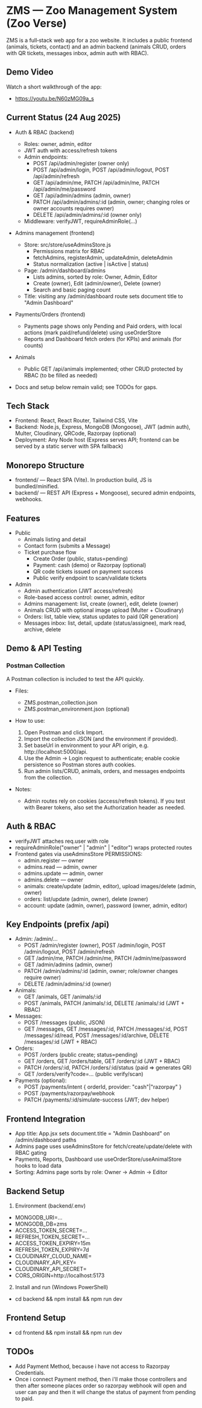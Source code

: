 # ZMS — Zoo Management System (Zoo Verse)

ZMS is a full‑stack web app for a zoo website. It includes a public frontend (animals, tickets, contact) and an admin backend (animals CRUD, orders with QR tickets, messages inbox, admin auth with RBAC).

## Demo Video

Watch a short walkthrough of the app:

- https://youtu.be/N60zMG09a_s

## Current Status (24 Aug 2025)

- Auth & RBAC (backend)

  - Roles: owner, admin, editor
  - JWT auth with access/refresh tokens
  - Admin endpoints:
    - POST /api/admin/register (owner only)
    - POST /api/admin/login, POST /api/admin/logout, POST /api/admin/refresh
    - GET /api/admin/me, PATCH /api/admin/me, PATCH /api/admin/me/password
    - GET /api/admin/admins (admin, owner)
    - PATCH /api/admin/admins/:id (admin, owner; changing roles or owner accounts requires owner)
    - DELETE /api/admin/admins/:id (owner only)
  - Middleware: verifyJWT, requireAdminRole(...)

- Admins management (frontend)

  - Store: src/store/useAdminsStore.js
    - Permissions matrix for RBAC
    - fetchAdmins, registerAdmin, updateAdmin, deleteAdmin
    - Status normalization (active | isActive | status)
  - Page: /admin/dashboard/admins
    - Lists admins, sorted by role: Owner, Admin, Editor
    - Create (owner), Edit (admin/owner), Delete (owner)
    - Search and basic paging count
  - Title: visiting any /admin/dashboard route sets document title to "Admin Dashboard"

- Payments/Orders (frontend)

  - Payments page shows only Pending and Paid orders, with local actions (mark paid/refund/delete) using useOrderStore
  - Reports and Dashboard fetch orders (for KPIs) and animals (for counts)

- Animals

  - Public GET /api/animals implemented; other CRUD protected by RBAC (to be filled as needed)

- Docs and setup below remain valid; see TODOs for gaps.

## Tech Stack

- Frontend: React, React Router, Tailwind CSS, Vite
- Backend: Node.js, Express, MongoDB (Mongoose), JWT (admin auth), Multer, Cloudinary, QRCode, Razorpay (optional)
- Deployment: Any Node host (Express serves API; frontend can be served by a static server with SPA fallback)

## Monorepo Structure

- frontend/ — React SPA (Vite). In production build, JS is bundled/minified.
- backend/ — REST API (Express + Mongoose), secured admin endpoints, webhooks.

## Features

- Public
  - Animals listing and detail
  - Contact form (submits a Message)
  - Ticket purchase flow
    - Create Order (public, status=pending)
    - Payment: cash (demo) or Razorpay (optional)
    - QR code tickets issued on payment success
    - Public verify endpoint to scan/validate tickets
- Admin
  - Admin authentication (JWT access/refresh)
  - Role-based access control: owner, admin, editor
  - Admins management: list, create (owner), edit, delete (owner)
  - Animals CRUD with optional image upload (Multer + Cloudinary)
  - Orders: list, table view, status updates to paid (QR generation)
  - Messages inbox: list, detail, update (status/assignee), mark read, archive, delete

## Demo & API Testing

### Postman Collection

A Postman collection is included to test the API quickly.

- Files:

  - ZMS.postman_collection.json
  - ZMS.postman_environment.json (optional)

- How to use:

  1. Open Postman and click Import.
  2. Import the collection JSON (and the environment if provided).
  3. Set baseUrl in environment to your API origin, e.g. http://localhost:5000/api.
  4. Use the Admin -> Login request to authenticate; enable cookie persistence so Postman stores auth cookies.
  5. Run admin lists/CRUD, animals, orders, and messages endpoints from the collection.

- Notes:
  - Admin routes rely on cookies (access/refresh tokens). If you test with Bearer tokens, also set the Authorization header as needed.

## Auth & RBAC

- verifyJWT attaches req.user with role
- requireAdminRole("owner" | "admin" | "editor") wraps protected routes
- Frontend gates via useAdminsStore PERMISSIONS:
  - admin.register — owner
  - admins.read — admin, owner
  - admins.update — admin, owner
  - admins.delete — owner
  - animals: create/update (admin, editor), upload images/delete (admin, owner)
  - orders: list/update (admin, owner), delete (owner)
  - account: update (admin, owner), password (owner, admin, editor)

## Key Endpoints (prefix /api)

- Admin: /admin/...
  - POST /admin/register (owner), POST /admin/login, POST /admin/logout, POST /admin/refresh
  - GET /admin/me, PATCH /admin/me, PATCH /admin/me/password
  - GET /admin/admins (admin, owner)
  - PATCH /admin/admins/:id (admin, owner; role/owner changes require owner)
  - DELETE /admin/admins/:id (owner)
- Animals:
  - GET /animals, GET /animals/:id
  - POST /animals, PATCH /animals/:id, DELETE /animals/:id (JWT + RBAC)
- Messages:
  - POST /messages (public, JSON)
  - GET /messages, GET /messages/:id, PATCH /messages/:id, POST /messages/:id/read, POST /messages/:id/archive, DELETE /messages/:id (JWT + RBAC)
- Orders:
  - POST /orders (public create; status=pending)
  - GET /orders, GET /orders/table, GET /orders/:id (JWT + RBAC)
  - PATCH /orders/:id, PATCH /orders/:id/status (paid => generates QR)
  - GET /orders/verify?code=... (public verify/scan)
- Payments (optional):
  - POST /payments/intent { orderId, provider: "cash"|"razorpay" }
  - POST /payments/razorpay/webhook
  - PATCH /payments/:id/simulate-success (JWT; dev helper)

## Frontend Integration

- App title: App.jsx sets document.title = "Admin Dashboard" on /admin/dashboard paths
- Admins page uses useAdminsStore for fetch/create/update/delete with RBAC gating
- Payments, Reports, Dashboard use useOrderStore/useAnimalStore hooks to load data
- Sorting: Admins page sorts by role: Owner → Admin → Editor

## Backend Setup

1. Environment (backend/.env)

- MONGODB_URI=...
- MONGODB_DB=zms
- ACCESS_TOKEN_SECRET=...
- REFRESH_TOKEN_SECRET=...
- ACCESS_TOKEN_EXPIRY=15m
- REFRESH_TOKEN_EXPIRY=7d
- CLOUDINARY_CLOUD_NAME=
- CLOUDINARY_API_KEY=
- CLOUDINARY_API_SECRET=
- CORS_ORIGIN=http://localhost:5173

2. Install and run (Windows PowerShell)

- cd backend && npm install && npm run dev

## Frontend Setup

- cd frontend && npm install && npm run dev

## TODOs

- Add Payment Method, because i have not access to Razorpay Credentials.
- Once i connect Payment method, then i'll make those controllers and then after someone places order so razorpay webhook will open and user can pay and then it will change the status of payment from pending to paid.
